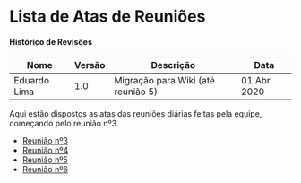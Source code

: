 # Lista de Atas de Reuniões

#### Histórico de Revisões
|Nome |  Versão | Descrição |  Data    |
|-----------------------------------|--------------------|---------------|-----------------|
| Eduardo Lima | 1.0 | Migração para Wiki (até reunião 5) |01 Abr 2020 |


Aqui estão dispostos as atas das reuniões diárias feitas pela equipe, começando pelo reunião nº3.

* [Reunião nº3](../_docs/atas/reuniao3.md)
* [Reunião nº4](../_docs/atas/reuniao4.md)
* [Reunião nº5](../_docs/atas/reuniao5.md)
* [Reunião nº6](../_docs/atas/reuniao6.md)